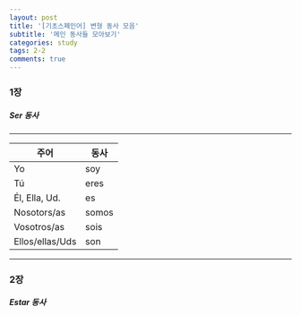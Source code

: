 ```yaml
---
layout: post
title: '[기초스페인어] 변형 동사 모음'
subtitle: '메인 동사들 모아보기'
categories: study
tags: 2-2
comments: true
---
```


### 1장
##### Ser 동사

---
|주어|동사|
|---|---|
| Yo | soy |
|Tú  |eres |
|Él, Ella, Ud. |es|
|Nosotors/as |somos|
|Vosotros/as |sois|
|Ellos/ellas/Uds |son|
---

### 2장

##### Estar 동사